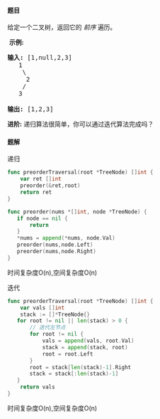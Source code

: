 #### 题目
<p>给定一个二叉树，返回它的&nbsp;<em>前序&nbsp;</em>遍历。</p>

<p>&nbsp;<strong>示例:</strong></p>

<pre><strong>输入:</strong> [1,null,2,3]  
   1
    \
     2
    /
   3 

<strong>输出:</strong> [1,2,3]
</pre>

<p><strong>进阶:</strong>&nbsp;递归算法很简单，你可以通过迭代算法完成吗？</p>


 #### 题解
 递归
 ```go
func preorderTraversal(root *TreeNode) []int {
	 var ret []int
	 preorder(&ret,root)
	 return ret
}

func preorder(nums *[]int, node *TreeNode) {
	if node == nil {
		return
	}
	*nums = append(*nums, node.Val)
	preorder(nums,node.Left)
	preorder(nums,node.Right)
}
```
 时间复杂度O(n),空间复杂度O(n)

 迭代
 ```go
func preorderTraversal(root *TreeNode) []int {
	 var vals []int
	 stack := []*TreeNode{}
	for root != nil || len(stack) > 0 {
		// 迭代左节点
		for root != nil {
			vals = append(vals, root.Val)
			stack = append(stack, root)
			root = root.Left
		}
		root = stack[len(stack)-1].Right
		stack = stack[:len(stack)-1]
	}
	 return vals
}

```
 时间复杂度O(n),空间复杂度O(n)